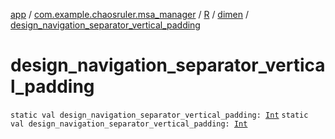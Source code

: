 [app](../../../index.md) / [com.example.chaosruler.msa_manager](../../index.md) / [R](../index.md) / [dimen](index.md) / [design_navigation_separator_vertical_padding](.)

# design_navigation_separator_vertical_padding

`static val design_navigation_separator_vertical_padding: `[`Int`](https://kotlinlang.org/api/latest/jvm/stdlib/kotlin/-int/index.html)
`static val design_navigation_separator_vertical_padding: `[`Int`](https://kotlinlang.org/api/latest/jvm/stdlib/kotlin/-int/index.html)